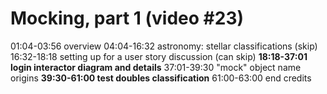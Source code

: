 # Mocking, part 1 (video #23)

01:04-03:56  overview
04:04-16:32 astronomy: stellar classifications (skip)
16:32-18:18 setting up for a user story discussion (can skip)
**18:18-37:01 login interactor diagram and details**
37:01-39:30 "mock" object name origins
**39:30-61:00 test doubles classification**
61:00-63:00 end credits
